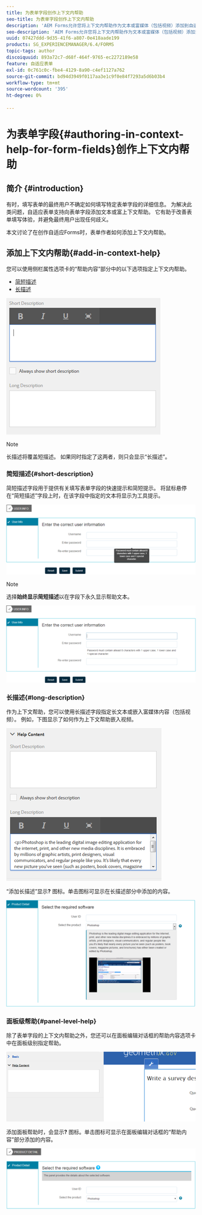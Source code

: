 ```yaml
---
title: 为表单字段创作上下文内帮助
seo-title: 为表单字段创作上下文内帮助
description: 'AEM Forms允许您将上下文内帮助作为文本或富媒体（包括视频）添加到自适应表单字段和面板。 '
seo-description: 'AEM Forms允许您将上下文内帮助作为文本或富媒体（包括视频）添加到自适应表单字段和面板。 '
uuid: 07427ddd-9d35-41f6-a807-0e418aade199
products: SG_EXPERIENCEMANAGER/6.4/FORMS
topic-tags: author
discoiquuid: 893a72c7-d68f-464f-9765-ec2272189e58
feature: 自适应表单
exl-id: 0c761c0c-fbe4-4129-8a90-c4ef1127a762
source-git-commit: bd94d3949f0117aa3e1c9f0e84f7293a5d6b03b4
workflow-type: tm+mt
source-wordcount: '395'
ht-degree: 0%

---
```


# 为表单字段{#authoring-in-context-help-for-form-fields}创作上下文内帮助

## 简介 {#introduction}

有时，填写表单的最终用户不确定如何填写特定表单字段的详细信息。 为解决此类问题，自适应表单支持向表单字段添加文本或富上下文帮助。 它有助于改善表单填写体验，并避免最终用户出现任何歧义。

本文讨论了在创作自适应Forms时，表单作者如何添加上下文内帮助。

## 添加上下文内帮助{#add-in-context-help}

您可以使用侧栏属性选项卡的“帮助内容”部分中的以下选项指定上下文内帮助。

* [简短描述](/help/forms/using/authoring-in-field-help.md#p-short-description-p)
* [长描述](/help/forms/using/authoring-in-field-help.md#p-long-description-p)

![表单字段的上下文帮助](assets/descriptions.png)

>[!NOTE]
>
>长描述将覆盖短描述。 如果同时指定了这两者，则只会显示“长描述”。

### 简短描述{#short-description}

简短描述字段用于提供有关填写表单字段的快速提示和简短提示。 将鼠标悬停在“简短描述”字段上时，在该字段中指定的文本将显示为工具提示。

![有关为表单字段添加上下文内帮助的简短说明](assets/tooltip.png)

>[!NOTE]
>
>选择&#x200B;**始终显示简短描述**&#x200B;以在字段下永久显示帮助文本。

![字段下的永久短上下文帮助](assets/short1.png)

### 长描述{#long-description}

作为上下文帮助，您可以使用长描述字段指定长文本或嵌入富媒体内容（包括视频）。 例如，下图显示了如何作为上下文帮助嵌入视频。

![将富媒体添加为表单字段的上下文帮助](assets/long-descriptions.png)

“添加长描述”显示&#x200B;**?** 图标。单击图标可显示在长描述部分中添加的内容。

![富媒体上下文内帮助示例](assets/photoshop.png)

### 面板级帮助{#panel-level-help}

除了表单字段的上下文内帮助之外，您还可以在面板编辑对话框的帮助内容选项卡中在面板级别指定帮助。

![为表单面板添加上下文内帮助](assets/panel-level-help.png)

添加面板帮助时，会显示&#x200B;**?** 图标。单击图标可显示在面板编辑对话框的“帮助内容”部分添加的内容。

![表单面板级别的上下文内帮助示例](assets/photoshop-1.png)
